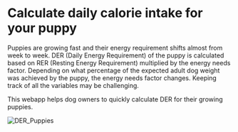 # Calculate daily calorie intake for your puppy

Puppies are growing fast and their energy requirement shifts almost from week to week. DER (Daily Energy Requirement) of the puppy is calculated based on RER (Resting Energy Requirement) multiplied by the energy needs factor. 
Depending on what percentage of the expected adult dog weight was achieved by the puppy, the energy needs factor changes. Keeping track of all the variables may be challenging. 

This webapp helps dog owners to quickly calculate DER for their growing puppies. 

![DER_Puppies](https://github.com/MartaKasprzyk/DER-Calculator-For-Puppies/assets/154241273/c4f0c08e-9b2f-4003-879e-28b2d262ad37)
